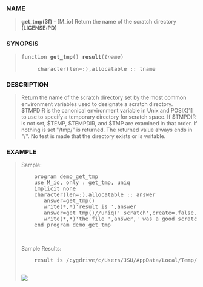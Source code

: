 <?
<body>
  <a name="top" id="top"></a>
  <div id="Container">
    <div id="Content">
      <div class="c15">
      </div><a name="0"></a>
      <h3><a name="0">NAME</a></h3>
      <blockquote>
        <b>get_tmp(3f)</b> - [M_io] Return the name of the scratch directory <b>(LICENSE:PD)</b>
      </blockquote><a name="contents" id="contents"></a>
      <h3><a name="6">SYNOPSIS</a></h3>
      <blockquote>
        <pre>
function <b>get_tmp</b>() <b>result</b>(<i>tname</i>)
<br />     character(len=:),allocatable :: tname
</pre>
      </blockquote><a name="2"></a>
      <h3><a name="2">DESCRIPTION</a></h3>
      <blockquote>
        <p>Return the name of the scratch directory set by the most common environment variables used to designate a scratch directory. $TMPDIR is the
        canonical environment variable in Unix and POSIX[1] to use to specify a temporary directory for scratch space. If $TMPDIR is not set, $TEMP,
        $TEMPDIR, and $TMP are examined in that order. If nothing is set "/tmp/" is returned. The returned value always ends in "/". No test is made that
        the directory exists or is writable.</p>
      </blockquote><a name="3"></a>
      <h3><a name="3">EXAMPLE</a></h3>
      <blockquote>
        <p>Sample:</p>
        <pre>
    program demo_get_tmp
    use M_io, only : get_tmp, uniq
    implicit none
    character(len=:),allocatable :: answer
       answer=get_tmp()
       write(*,*)'result is ',answer
       answer=get_tmp()//uniq('_scratch',create=.false.)
       write(*,*)'the file ',answer,' was a good scratch file name, at least a moment ago'
    end program demo_get_tmp
<br />
</pre>Sample Results:
        <pre>
    result is /cygdrive/c/Users/JSU/AppData/Local/Temp/
</pre>
      <br />
      <div class="c15"><img src="images/get_tmp.3m_io.gif" /></div>
    </div>
  </div>
</body>
